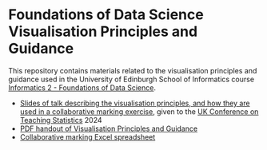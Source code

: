 # Foundations of Data Science Visualisation Principles and Guidance

This repository contains materials related to the visualisation
principles and guidance used in the University of Edinburgh School of
Informatics course [Informatics 2 - Foundations of Data
Science](https://opencourse.inf.ed.ac.uk/inf2-fds).

- [Slides of talk describing the visualisation principles, and how
  they are used in a collaborative marking
  exercise](https://github.com/Inf2-FDS/fds-visualisation/blob/main/ukcots-2024-sterratt-2024-06-11.pdf),
  given to the [UK Conference on Teaching
  Statistics](https://www.ukcots.org/) 2024
- [PDF handout of Visualisation Principles and
  Guidance](https://github.com/Inf2-FDS/fds-visualisation/blob/main/FDS-visualisation-principles-handout.pdf)
- [Collaborative marking Excel spreadsheet](https://github.com/Inf2-FDS/fds-visualisation/blob/main/FDS-visualisation-mark-sheet-template.xlsx)

<!--  LocalWords:  FDS
 -->
